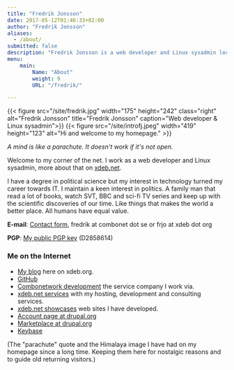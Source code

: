 ```yaml
---
title: "Fredrik Jonsson"
date: 2017-05-12T01:46:33+02:00
author: "Fredrik Jonsson"
aliases:
  - /about/
submitted: false
description: "Fredrik Jonsson is a web developer and Linux sysadmin located in Sweden."
menu:
    main:
        Name: "About"
        weight: 9
        URL: "/fredrik/"

---
```


{{< figure src="/site/fredrik.jpg" width="175" height="242" class="right" alt="Fredrik Jonsson" title="Fredrik Jonsson" caption="Web developer & Linux sysadmin">}}
{{< figure src="/site/introfj.jpeg" width="419" height="123" alt="Hi and welcome to my homepage." >}}

*A mind is like a parachute. It doesn't work if it's not open.*

Welcome to my corner of the net. I work as a web developer and Linux sysadmin, more about that on [xdeb.net](https://xdeb.net/).

I have a degree in political science but my interest in technology turned my career towards IT. I maintain a keen interest in politics. A family man that read a lot of books, watch SVT, BBC and sci-fi TV series and keep up with the scientific discoveries of our time. Like things that makes the world a better place. All humans have equal value.

**E-mail**: [Contact form](https://xdeb.net/contact), fredrik at combonet dot se or frjo at xdeb dot org

**PGP**: [My public PGP key](/files/fj_pgp.asc) (D2858614)

### Me on the Internet

* [My blog](/) here on xdeb.org.
* [GitHub](https://github.com/frjo)
* [Combonetwork development](https://combonet.se/) the service company I work via.
* [xdeb.net services](https://xdeb.net/) with my hosting, development and consulting services.
* [xdeb.net showcases](https://xdeb.net/case) web sites I have developed.
* [Account page at drupal.org](https://www.drupal.org/user/5546)
* [Marketplace at drupal.org](https://www.drupal.org/marketplace/fredrik-jonsson)
* [Keybase](https://keybase.io/frjo)

(The "parachute" quote and the Himalaya image I have had on my homepage since a long time. Keeping them here for nostalgic reasons and to guide old returning visitors.)
